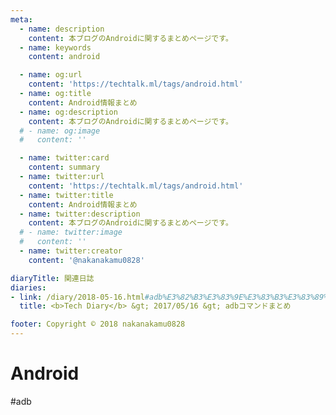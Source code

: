 ```yaml
---
meta:
  - name: description
    content: 本ブログのAndroidに関するまとめページです。
  - name: keywords
    content: android

  - name: og:url
    content: 'https://techtalk.ml/tags/android.html'
  - name: og:title
    content: Android情報まとめ
  - name: og:description
    content: 本ブログのAndroidに関するまとめページです。
  # - name: og:image
  #   content: ''

  - name: twitter:card
    content: summary
  - name: twitter:url
    content: 'https://techtalk.ml/tags/android.html'
  - name: twitter:title
    content: Android情報まとめ
  - name: twitter:description
    content: 本ブログのAndroidに関するまとめページです。
  # - name: twitter:image
  #   content: ''
  - name: twitter:creator
    content: '@nakanakamu0828'

diaryTitle: 関連日誌
diaries:
- link: /diary/2018-05-16.html#adb%E3%82%B3%E3%83%9E%E3%83%B3%E3%83%89%E3%81%BE%E3%81%A8%E3%82%81
  title: <b>Tech Diary</b> &gt; 2017/05/16 &gt; adbコマンドまとめ

footer: Copyright © 2018 nakanakamu0828
---
```

# Android
#adb 
